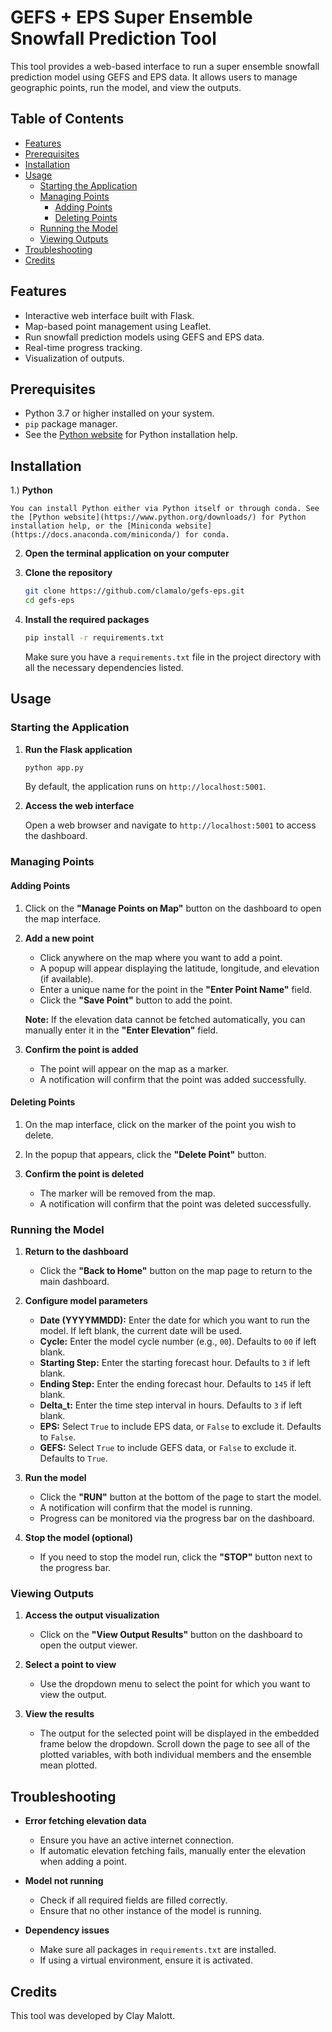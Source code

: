 # GEFS + EPS Super Ensemble Snowfall Prediction Tool

This tool provides a web-based interface to run a super ensemble snowfall prediction model using GEFS and EPS data. It allows users to manage geographic points, run the model, and view the outputs.

## Table of Contents

- [Features](#features)
- [Prerequisites](#prerequisites)
- [Installation](#installation)
- [Usage](#usage)
  - [Starting the Application](#starting-the-application)
  - [Managing Points](#managing-points)
    - [Adding Points](#adding-points)
    - [Deleting Points](#deleting-points)
  - [Running the Model](#running-the-model)
  - [Viewing Outputs](#viewing-outputs)
- [Troubleshooting](#troubleshooting)
- [Credits](#credits)

## Features

- Interactive web interface built with Flask.
- Map-based point management using Leaflet.
- Run snowfall prediction models using GEFS and EPS data.
- Real-time progress tracking.
- Visualization of outputs.

## Prerequisites

- Python 3.7 or higher installed on your system.
- `pip` package manager.
- See the [Python website](https://www.python.org/downloads/) for Python installation help.

## Installation

1.) **Python**

    You can install Python either via Python itself or through conda. See the [Python website](https://www.python.org/downloads/) for Python installation help, or the [Miniconda website](https://docs.anaconda.com/miniconda/) for conda.


2. **Open the terminal application on your computer**

3. **Clone the repository**

   ```bash
   git clone https://github.com/clamalo/gefs-eps.git
   cd gefs-eps
   ```

4. **Install the required packages**

   ```bash
   pip install -r requirements.txt
   ```

   Make sure you have a `requirements.txt` file in the project directory with all the necessary dependencies listed.

## Usage

### Starting the Application

1. **Run the Flask application**

   ```bash
   python app.py
   ```

   By default, the application runs on `http://localhost:5001`.

2. **Access the web interface**

   Open a web browser and navigate to `http://localhost:5001` to access the dashboard.

### Managing Points

#### Adding Points

1. Click on the **"Manage Points on Map"** button on the dashboard to open the map interface.

2. **Add a new point**

   - Click anywhere on the map where you want to add a point.
   - A popup will appear displaying the latitude, longitude, and elevation (if available).
   - Enter a unique name for the point in the **"Enter Point Name"** field.
   - Click the **"Save Point"** button to add the point.

   **Note:** If the elevation data cannot be fetched automatically, you can manually enter it in the **"Enter Elevation"** field.

3. **Confirm the point is added**

   - The point will appear on the map as a marker.
   - A notification will confirm that the point was added successfully.

#### Deleting Points

1. On the map interface, click on the marker of the point you wish to delete.

2. In the popup that appears, click the **"Delete Point"** button.

3. **Confirm the point is deleted**

   - The marker will be removed from the map.
   - A notification will confirm that the point was deleted successfully.

### Running the Model

1. **Return to the dashboard**

   - Click the **"Back to Home"** button on the map page to return to the main dashboard.

2. **Configure model parameters**

   - **Date (YYYYMMDD):** Enter the date for which you want to run the model. If left blank, the current date will be used.
   - **Cycle:** Enter the model cycle number (e.g., `00`). Defaults to `00` if left blank.
   - **Starting Step:** Enter the starting forecast hour. Defaults to `3` if left blank.
   - **Ending Step:** Enter the ending forecast hour. Defaults to `145` if left blank.
   - **Delta_t:** Enter the time step interval in hours. Defaults to `3` if left blank.
   - **EPS:** Select `True` to include EPS data, or `False` to exclude it. Defaults to `False`.
   - **GEFS:** Select `True` to include GEFS data, or `False` to exclude it. Defaults to `True`.

3. **Run the model**

   - Click the **"RUN"** button at the bottom of the page to start the model.
   - A notification will confirm that the model is running.
   - Progress can be monitored via the progress bar on the dashboard.

4. **Stop the model (optional)**

   - If you need to stop the model run, click the **"STOP"** button next to the progress bar.

### Viewing Outputs

1. **Access the output visualization**

   - Click on the **"View Output Results"** button on the dashboard to open the output viewer.

2. **Select a point to view**

   - Use the dropdown menu to select the point for which you want to view the output.

3. **View the results**

   - The output for the selected point will be displayed in the embedded frame below the dropdown. Scroll down the page to see all of the plotted variables, with both individual members and the ensemble mean plotted.

## Troubleshooting

- **Error fetching elevation data**

  - Ensure you have an active internet connection.
  - If automatic elevation fetching fails, manually enter the elevation when adding a point.

- **Model not running**

  - Check if all required fields are filled correctly.
  - Ensure that no other instance of the model is running.

- **Dependency issues**

  - Make sure all packages in `requirements.txt` are installed.
  - If using a virtual environment, ensure it is activated.

## Credits

This tool was developed by Clay Malott.
